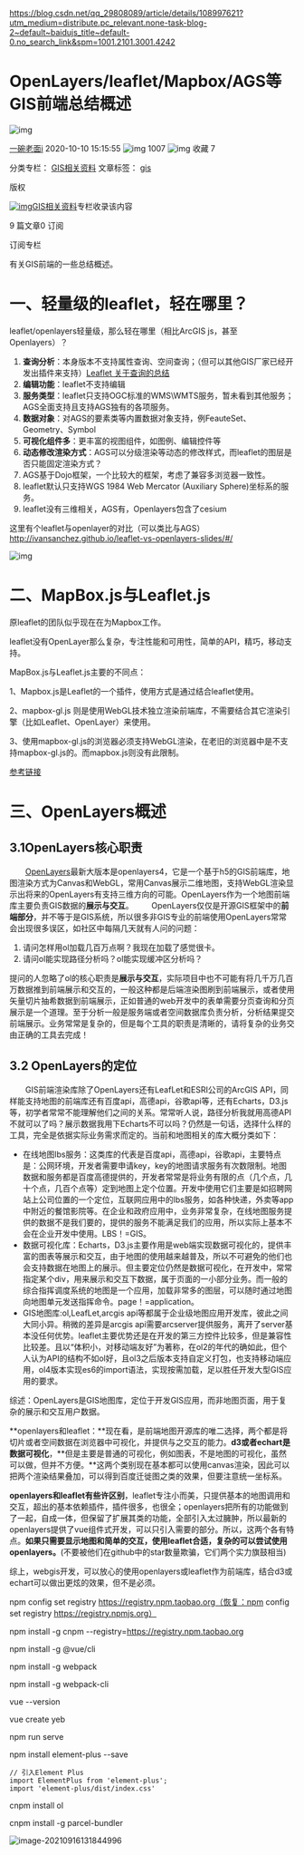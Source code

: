https://blog.csdn.net/qq_29808089/article/details/108997621?utm_medium=distribute.pc_relevant.none-task-blog-2~default~baidujs_title~default-0.no_search_link&spm=1001.2101.3001.4242

# OpenLayers/leaflet/Mapbox/AGS等GIS前端总结概述

![img](https://csdnimg.cn/release/blogv2/dist/pc/img/reprint.png)

[一碗老面i](https://blog.csdn.net/qq_29808089) 2020-10-10 15:15:55 ![img](https://csdnimg.cn/release/blogv2/dist/pc/img/articleReadEyes.png) 1007 ![img](https://csdnimg.cn/release/blogv2/dist/pc/img/tobarCollect.png) 收藏 7

分类专栏： [GIS相关资料](https://blog.csdn.net/qq_29808089/category_6168806.html) 文章标签： [gis](https://www.csdn.net/tags/NtzaQgysMTQ1NjYtYmxvZwO0O0OO0O0O.html)

版权

[![img](https://img-blog.csdnimg.cn/20190927151117521.png?x-oss-process=image/resize,m_fixed,h_224,w_224)GIS相关资料](https://blog.csdn.net/qq_29808089/category_6168806.html)专栏收录该内容

9 篇文章0 订阅

订阅专栏

有关GIS前端的一些总结概述。

# 一、轻量级的leaflet，轻在哪里？

leaflet/openlayers轻量级，那么轻在哪里（相比ArcGIS js，甚至Openlayers）？

1. **查询分析**：本身版本不支持属性查询、空间查询；（但可以其他GIS厂家已经开发出插件来支持）[Leaflet 关于查询的总结](https://blog.csdn.net/fengyekafei/article/details/79885102)
2. **编辑功能**：leaflet不支持编辑
3. **服务类型**：leaflet只支持OGC标准的WMS\WMTS服务，暂未看到其他服务；AGS全面支持且支持AGS独有的各项服务。
4. **数据对象**：对AGS的要素类等内置数据对象支持，例FeauteSet、Geometry、Symbol
5. **可视化组件多**：更丰富的视图组件，如图例、编辑控件等
6. **动态修改渲染方式**：AGS可以分级渲染等动态的修改样式，而leaflet的图层是否只能固定渲染方式？
7. AGS基于Dojo框架，一个比较大的框架，考虑了兼容多浏览器一致性。
8. leaflet默认只支持WGS 1984 Web Mercator (Auxiliary Sphere)坐标系的服务。
9. leaflet没有三维相关，AGS有，Openlayers包含了cesium

这里有个leaflet与openlayer的对比（可以类比与AGS）http://ivansanchez.github.io/leaflet-vs-openlayers-slides/#/

![img](https://img-blog.csdnimg.cn/20191226090532955.jpg?x-oss-process=image/watermark,type_ZmFuZ3poZW5naGVpdGk,shadow_10,text_aHR0cHM6Ly9ibG9nLmNzZG4ubmV0L3d5Zjg2,size_16,color_FFFFFF,t_70)

# 二、MapBox.js与Leaflet.js

原leaflet的团队似乎现在在为Mapbox工作。

leaflet没有OpenLayer那么复杂，专注性能和可用性，简单的API，精巧，移动支持。

MapBox.js与Leaflet.js主要的不同点：

1、Mapbox.js是Leaflet的一个插件，使用方式是通过结合leaflet使用。

2、mapbox-gl.js 则是使用WebGL技术独立渲染前端库，不需要结合其它渲染引擎（比如Leaflet、OpenLayer）来使用。

3、使用mapbox-gl.js的浏览器必须支持WebGL渲染，在老旧的浏览器中是不支持mapbox-gl.js的。而mapbox.js则没有此限制。

[参考链接](https://www.zhihu.com/question/264500905/answer/281963848)

# 三、OpenLayers概述

## 3.1OpenLayers核心职责

  [OpenLayers](https://link.jianshu.com/?t=http%3A%2F%2Fopenlayers.org%2F)最新大版本是openlayers4，它是一个基于h5的GIS前端库，地图渲染方式为Canvas和WebGL，常用Canvas展示二维地图，支持WebGL渲染显示出将来的OpenLayers有支持三维方向的可能。OpenLayers作为一个地图前端库主要负责GIS数据的**展示与交互**。
  OpenLayers仅仅是开源GIS框架中的**前端部分**，并不等于是GIS系统，所以很多非GIS专业的前端使用OpenLayers常常会出现很多误区，如社区中每隔几天就有人问的问题：

1. 请问怎样用ol加载几百万点啊？我现在加载了感觉很卡。
2. 请问ol能实现路径分析吗？ol能实现缓冲区分析吗？

提问的人忽略了ol的核心职责是**展示与交互**，实际项目中也不可能有将几千万几百万数据推到前端展示和交互的，一般这种都是后端渲染图刷到前端展示，或者使用矢量切片抽希数据到前端展示，正如普通的web开发中的表单需要分页查询和分页展示是一个道理。至于分析一般是服务端或者空间数据库负责分析，分析结果提交前端展示。业务常常是复杂的，但是每个工具的职责是清晰的，请将复杂的业务交由正确的工具去完成！

## 3.2 OpenLayers的定位

  GIS前端渲染库除了OpenLayers还有LeafLet和ESRI公司的ArcGIS API，同样能支持地图的前端库还有百度api，高德api，谷歌api等，还有Echarts，D3.js等，初学者常常不能理解他们之间的关系。常常听人说，路径分析我就用高德API不就可以了吗？展示数据我用下Echarts不可以吗？仍然是一句话，选择什么样的工具，完全是依据实际业务需求而定的。当前和地图相关的库大概分类如下：

- 在线地图lbs服务：这类库的代表是百度api，高德api，谷歌api，主要特点是：公网环境，开发者需要申请key，key的地图请求服务有次数限制。地图数据和服务都是百度高德提供的，开发者常常是将业务有限的点（几个点，几十个点，几百个点等）定到地图上定个位置。开发中使用它们主要是如招聘网站上公司位置的一个定位，互联网应用中的lbs服务，如各种快递，外卖等app中附近的餐馆影院等。在企业和政府应用中，业务非常复杂，在线地图服务提供的数据不是我们要的，提供的服务不能满足我们的应用，所以实际上基本不会在企业开发中使用。LBS！=GIS。
- 数据可视化库：Echarts，D3.js主要作用是web端实现数据可视化的，提供丰富的图表等展示和交互，由于地图的使用越来越普及，所以不可避免的他们也会支持数据在地图上的展示。但主要定位仍然是数据可视化，在开发中，常常指定某个div，用来展示和交互下数据，属于页面的一小部分业务。而一般的综合指挥调度系统的地图是一个应用，加载非常多的图层，可以随时通过地图向地图单元发送指挥命令。page！=application。
- GIS地图库:ol,LeafLet,arcgis api等都属于企业级地图应用开发库，彼此之间大同小异。稍微的差异是arcgis api需要arcserver提供服务，离开了server基本没任何优势。leaflet主要优势还是在开发的第三方控件比较多，但是兼容性比较差。且以“体积小，对移动端友好”为著称，在ol2的年代的确如此，但个人认为API的结构不如ol好，且ol3之后版本支持自定义打包，也支持移动端应用，ol4版本实现es6的import语法，实现按需加载，足以胜任开发大型GIS应用的要求。

综述：OpenLayers是GIS地图库，定位于开发GIS应用，而非地图页面，用于复杂的展示和交互用户数据。





**openlayers和leaflet：**现在看，是前端地图开源库的唯二选择，两个都是将切片或者空间数据在浏览器中可视化，并提供与之交互的能力。**d3或者echart是数据可视化**，**但是主要是普通的可视化，例如图表，不是地图的可视化，虽然可以做，但并不方便。**这两个类别现在基本都可以使用canvas渲染，因此可以把两个渲染结果叠加，可以得到百度迁徙图之类的效果，但要注意统一坐标系。

**openlayers和leaflet有些许区别**，leaflet专注小而美，只提供基本的地图调用和交互，超出的基本依赖插件，插件很多，也很全；openlayers把所有的功能做到了一起，自成一体，但保留了扩展其类的功能，全部引入太过臃肿，所以最新的openlayers提供了vue组件式开发，可以只引入需要的部分。所以，这两个各有特点。**如果只需要显示地图和简单的交互，使用leaflet合适，复杂的可以尝试使用openlayers。**(不要被他们在github中的star数量欺骗，它们两个实力旗鼓相当)

综上，webgis开发，可以放心的使用openlayers或leaflet作为前端库，结合d3或echart可以做出更炫的效果，但不是必须。







npm config set registry https://registry.npm.taobao.org（恢复：npm config set registry https://registry.npmjs.org）

npm install -g cnpm --registry=https://registry.npm.taobao.org

npm install -g @vue/cli

npm install -g webpack

npm install -g webpack-cli

vue --version

vue create yeb

npm run serve



npm install element-plus --save

```vue
// 引入Element Plus
import ElementPlus from 'element-plus';
import 'element-plus/dist/index.css'
```

cnpm install ol

cnpm install -g parcel-bundler





![image-20210916131844996](https://gitee.com/zhangchenyu1023/Pictures/raw/master/img/20210916131854.png)
